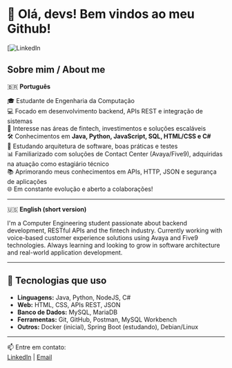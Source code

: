 
# 👋 Olá, devs! Bem vindos ao meu Github!

[![LinkedIn](https://www.linkedin.com/in/murilo-ribeiro-de-freitas-715b27281/)  

## Sobre mim / About me

🇧🇷 **Português**

🎓 Estudante de Engenharia da Computação  
💻 Focado em desenvolvimento backend, APIs REST e integração de sistemas  
🏦 Interesse nas áreas de fintech, investimentos e soluções escaláveis  
🛠️ Conhecimentos em **Java, Python, JavaScript, SQL, HTML/CSS e C#**  
🧠 Estudando arquitetura de software, boas práticas e testes  
📊 Familiarizado com soluções de Contact Center (Avaya/Five9), adquiridas na atuação como estagiário técnico  
📚 Aprimorando meus conhecimentos em APIs, HTTP, JSON e segurança de aplicações  
🌐 Em constante evolução e aberto a colaborações!

---

🇺🇸 **English (short version)**

I'm a Computer Engineering student passionate about backend development, RESTful APIs and the fintech industry. Currently working with voice-based customer experience solutions using Avaya and Five9 technologies. Always learning and looking to grow in software architecture and real-world application development.

---

## 🚀 Tecnologias que uso

- **Linguagens:** Java, Python, NodeJS, C# 
- **Web:** HTML, CSS, APIs REST, JSON  
- **Banco de Dados:** MySQL, MariaDB  
- **Ferramentas:** Git, GitHub, Postman, MySQL Workbench  
- **Outros:** Docker (inicial), Spring Boot (estudando), Debian/Linux

---

📫 Entre em contato:  
[LinkedIn]((https://www.linkedin.com/in/murilo-ribeiro-de-freitas-715b27281/)) | [Email](murilorfreitas@gmail.com)
